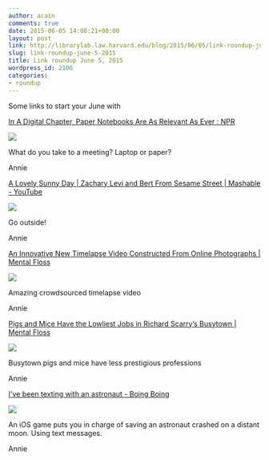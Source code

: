 ```yaml
---
author: acain
comments: true
date: 2015-06-05 14:08:21+00:00
layout: post
link: http://librarylab.law.harvard.edu/blog/2015/06/05/link-roundup-june-5-2015/
slug: link-roundup-june-5-2015
title: Link roundup June 5, 2015
wordpress_id: 2106
categories:
- roundup
---
```


Some links to start your June with

[In A Digital Chapter, Paper Notebooks Are As Relevant As Ever : NPR](http://www.npr.org/2015/05/27/408794237/in-a-digital-chapter-paper-notebooks-are-as-relevant-as-ever)

[![](http://librarylab.law.harvard.edu/roundup/images/5571ad55250ca.png)](http://www.npr.org/2015/05/27/408794237/in-a-digital-chapter-paper-notebooks-are-as-relevant-as-ever)

What do you take to a meeting? Laptop or paper?

Annie

[A Lovely Sunny Day | Zachary Levi and Bert From Sesame Street | Mashable - YouTube](https://www.youtube.com/watch?v=xtvPlFty1rE)

[![](http://librarylab.law.harvard.edu/roundup/images/555f40f9e4c8b.png)](https://www.youtube.com/watch?v=xtvPlFty1rE)

Go outside!

Annie

[An Innovative New Timelapse Video Constructed From Online Photographs | Mental Floss](http://mentalfloss.com/article/64155/innovative-new-timelapse-video-constructed-online-photographs)

[![](http://librarylab.law.harvard.edu/roundup/images/555cc9eb4a219.png)](http://mentalfloss.com/article/64155/innovative-new-timelapse-video-constructed-online-photographs)

Amazing crowdsourced timelapse video

Annie

[Pigs and Mice Have the Lowliest Jobs in Richard Scarry’s Busytown | Mental Floss](http://mentalfloss.com/article/64070/pigs-and-mice-have-lowliest-jobs-richard-scarrys-busytown)

[![](http://librarylab.law.harvard.edu/roundup/images/555a42b1b4b0d.png)](http://mentalfloss.com/article/64070/pigs-and-mice-have-lowliest-jobs-richard-scarrys-busytown)

Busytown pigs and mice have less prestigious professions

Annie

[I've been texting with an astronaut - Boing Boing](http://boingboing.net/2015/05/07/lifeline-astronaut-game.html)

[![](http://librarylab.law.harvard.edu/roundup/images/554cb6ba946b4.png)](http://boingboing.net/2015/05/07/lifeline-astronaut-game.html)

An iOS game puts you in charge of saving an astronaut crashed on a distant moon. Using text messages.

Annie
